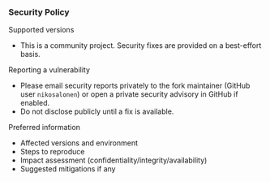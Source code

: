 ### Security Policy

Supported versions
- This is a community project. Security fixes are provided on a best-effort basis.

Reporting a vulnerability
- Please email security reports privately to the fork maintainer (GitHub user `nikosalonen`) or open a private security advisory in GitHub if enabled.
- Do not disclose publicly until a fix is available.

Preferred information
- Affected versions and environment
- Steps to reproduce
- Impact assessment (confidentiality/integrity/availability)
- Suggested mitigations if any


